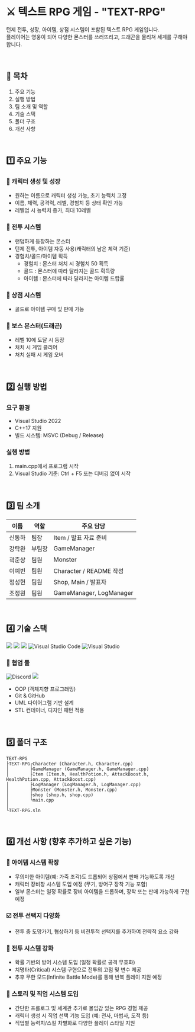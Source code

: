 <br/>

# ⚔️ 텍스트 RPG 게임 - "TEXT-RPG"

턴제 전투, 성장, 아이템, 상점 시스템이 포함된 텍스트 RPG 게임입니다.
<br/>
플레이어는 영웅이 되어 다양한 몬스터를 쓰러뜨리고, 드래곤을 물리쳐 세계를 구해야 합니다.

<br/>

## 📑 목차
1. 주요 기능
2. 실행 방법
3. 팀 소개 및 역할
4. 기술 스택
5. 폴더 구조
6. 개선 사항

<br/>

## 1️⃣ 주요 기능

### 🔹 캐릭터 생성 및 성장
- 원하는 이름으로 캐릭터 생성 가능, 초기 능력치 고정
- 이름, 체력, 공격력, 레벨, 경험치 등 상태 확인 가능
- 레벨업 시 능력치 증가, 최대 10레벨

### 🔹 전투 시스템
- 랜덤하게 등장하는 몬스터
- 턴제 전투, 아이템 자동 사용(캐릭터의 남은 체력 기준)
- 경험치/골드/아이템 획득
  - 경험치 : 몬스터 처치 시 경험치 50 획득
  - 골드 : 몬스터에 따라 달라지는 골드 획득량
  - 아이템 : 몬스터에 따라 달라지는 아이템 드랍률

### 🔹 상점 시스템
- 골드로 아이템 구매 및 판매 가능

### 🔹 보스 몬스터(드래곤)
- 레벨 10에 도달 시 등장
- 처치 시 게임 클리어
- 처치 실패 시 게임 오버

<br/>

## 2️⃣ 실행 방법

### 요구 환경
- Visual Studio 2022
- C++17 지원
- 빌드 시스템: MSVC (Debug / Release)

### 실행 방법
1. main.cpp에서 프로그램 시작
2. Visual Studio 기준: Ctrl + F5 또는 디버깅 없이 시작

<br/>

## 3️⃣ 팀 소개

| 이름 | 역할 | 주요 담당 |
|------|------|-----------|
| 신동하 | 팀장 | Item / 발표 자료 준비 |
| 강탁완 | 부팀장 | GameManager |
| 곽준상 | 팀원 | Monster |
| 이예빈 | 팀원 | Character / README 작성 |
| 정성현 | 팀원 | Shop, Main / 발표자 |
| 조정원 | 팀원 | GameManager, LogManager |

<br/>

## 4️⃣ 기술 스택
<img src="https://img.shields.io/badge/c++-00599C?style=for-the-badge&logo=c%2B%2B&logoColor=white"> <img src="https://img.shields.io/badge/github-181717?style=for-the-badge&logo=github&logoColor=white"> <img src="https://img.shields.io/badge/git-F05032?style=for-the-badge&logo=git&logoColor=white"> ![Visual Studio Code](https://img.shields.io/badge/Visual%20Studio%20Code-0078d7.svg?style=for-the-badge&logo=visual-studio-code&logoColor=white) ![Visual Studio](https://img.shields.io/badge/Visual%20Studio-5C2D91.svg?style=for-the-badge&logo=visual-studio&logoColor=white)
### 🤝 협업 툴
![Discord](https://img.shields.io/badge/Discord-%235865F2.svg?style=for-the-badge&logo=discord&logoColor=white) <img src="https://img.shields.io/badge/ZEP-5C57F2?style=for-the-badge&logo=ZEP&logoColor=white">

- OOP (객체지향 프로그래밍)
- Git & GitHub
- UML 다이어그램 기반 설계
- STL 컨테이너, 디자인 패턴 적용

<br/>

## 5️⃣ 폴더 구조
```
TEXT-RPG
├TEXT-RPG┌Character (Character.h, Character.cpp)
│        ├GameManager (GameManager.h, GameManager.cpp)
│        ├Item (Item.h, HealthPotion.h, AttackBoost.h, HealthPotion.cpp, AttackBoost.cpp)
│        ├LogManager (LogManager.h, LogManager.cpp)
│        ├Monster (Monster.h, Monster.cpp)
│        ├shop (shop.h, shop.cpp)
│        └main.cpp
│
└TEXT-RPG.sln
```

<br/>

## 6️⃣ 개선 사항 (향후 추가하고 싶은 기능)

### 🎁 아이템 시스템 확장
- 무의미한 아이템(예: 가죽 조각)도 드롭되어 상점에서 판매 가능하도록 개선
- 캐릭터 장비창 시스템 도입 예정 (무기, 방어구 장착 기능 포함)
- 일부 몬스터는 일정 확률로 장비 아이템을 드롭하며, 장착 또는 판매 가능하게 구현 예정

### ☑️ 전투 선택지 다양화
- 전투 중 도망가기, 협상하기 등 비전투적 선택지를 추가하여 전략적 요소 강화

### 🏹 전투 시스템 강화
- 확률 기반의 방어 시스템 도입 (일정 확률로 공격 무효화)
- 치명타(Critical) 시스템 구현으로 전투의 고점 및 변수 제공
- 추후 무한 모드(Infinite Battle Mode)를 통해 반복 플레이 지원 예정

### 📜 스토리 및 직업 시스템 도입
- 간단한 프롤로그 및 세계관 추가로 몰입감 있는 RPG 경험 제공
- 캐릭터 생성 시 직업 선택 기능 도입 (예: 전사, 마법사, 도적 등)
- 직업별 능력치/스킬 차별화로 다양한 플레이 스타일 지원
